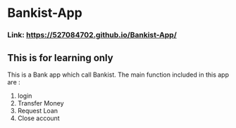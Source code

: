 # Bankist-App
### Link: https://527084702.github.io/Bankist-App/
## This is for learning only
This is a Bank app which call Bankist.
The main function included in this app are : 
1. login
2. Transfer Money
3. Request Loan
4. Close account
